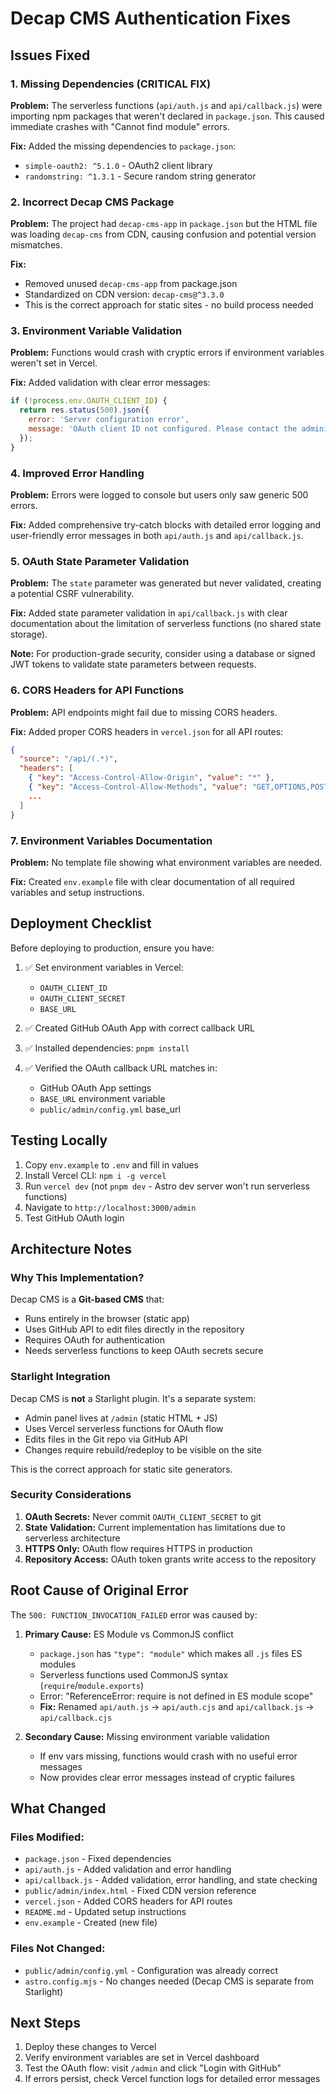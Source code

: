 # Decap CMS Authentication Fixes

## Issues Fixed

### 1. Missing Dependencies (CRITICAL FIX)
**Problem:** The serverless functions (`api/auth.js` and `api/callback.js`) were importing npm packages that weren't declared in `package.json`. This caused immediate crashes with "Cannot find module" errors.

**Fix:** Added the missing dependencies to `package.json`:
- `simple-oauth2: ^5.1.0` - OAuth2 client library
- `randomstring: ^1.3.1` - Secure random string generator

### 2. Incorrect Decap CMS Package
**Problem:** The project had `decap-cms-app` in `package.json` but the HTML file was loading `decap-cms` from CDN, causing confusion and potential version mismatches.

**Fix:** 
- Removed unused `decap-cms-app` from package.json
- Standardized on CDN version: `decap-cms@^3.3.0`
- This is the correct approach for static sites - no build process needed

### 3. Environment Variable Validation
**Problem:** Functions would crash with cryptic errors if environment variables weren't set in Vercel.

**Fix:** Added validation with clear error messages:
```javascript
if (!process.env.OAUTH_CLIENT_ID) {
  return res.status(500).json({ 
    error: 'Server configuration error',
    message: 'OAuth client ID not configured. Please contact the administrator.'
  });
}
```

### 4. Improved Error Handling
**Problem:** Errors were logged to console but users only saw generic 500 errors.

**Fix:** Added comprehensive try-catch blocks with detailed error logging and user-friendly error messages in both `api/auth.js` and `api/callback.js`.

### 5. OAuth State Parameter Validation
**Problem:** The `state` parameter was generated but never validated, creating a potential CSRF vulnerability.

**Fix:** Added state parameter validation in `api/callback.js` with clear documentation about the limitation of serverless functions (no shared state storage).

**Note:** For production-grade security, consider using a database or signed JWT tokens to validate state parameters between requests.

### 6. CORS Headers for API Functions
**Problem:** API endpoints might fail due to missing CORS headers.

**Fix:** Added proper CORS headers in `vercel.json` for all API routes:
```json
{
  "source": "/api/(.*)",
  "headers": [
    { "key": "Access-Control-Allow-Origin", "value": "*" },
    { "key": "Access-Control-Allow-Methods", "value": "GET,OPTIONS,POST" },
    ...
  ]
}
```

### 7. Environment Variables Documentation
**Problem:** No template file showing what environment variables are needed.

**Fix:** Created `env.example` file with clear documentation of all required variables and setup instructions.

## Deployment Checklist

Before deploying to production, ensure you have:

1. ✅ Set environment variables in Vercel:
   - `OAUTH_CLIENT_ID`
   - `OAUTH_CLIENT_SECRET`
   - `BASE_URL`

2. ✅ Created GitHub OAuth App with correct callback URL

3. ✅ Installed dependencies: `pnpm install`

4. ✅ Verified the OAuth callback URL matches in:
   - GitHub OAuth App settings
   - `BASE_URL` environment variable
   - `public/admin/config.yml` base_url

## Testing Locally

1. Copy `env.example` to `.env` and fill in values
2. Install Vercel CLI: `npm i -g vercel`
3. Run `vercel dev` (not `pnpm dev` - Astro dev server won't run serverless functions)
4. Navigate to `http://localhost:3000/admin`
5. Test GitHub OAuth login

## Architecture Notes

### Why This Implementation?

Decap CMS is a **Git-based CMS** that:
- Runs entirely in the browser (static app)
- Uses GitHub API to edit files directly in the repository
- Requires OAuth for authentication
- Needs serverless functions to keep OAuth secrets secure

### Starlight Integration

Decap CMS is **not** a Starlight plugin. It's a separate system:
- Admin panel lives at `/admin` (static HTML + JS)
- Uses Vercel serverless functions for OAuth flow
- Edits files in the Git repo via GitHub API
- Changes require rebuild/redeploy to be visible on the site

This is the correct approach for static site generators.

### Security Considerations

1. **OAuth Secrets:** Never commit `OAUTH_CLIENT_SECRET` to git
2. **State Validation:** Current implementation has limitations due to serverless architecture
3. **HTTPS Only:** OAuth flow requires HTTPS in production
4. **Repository Access:** OAuth token grants write access to the repository

## Root Cause of Original Error

The `500: FUNCTION_INVOCATION_FAILED` error was caused by:

1. **Primary Cause:** ES Module vs CommonJS conflict
   - `package.json` has `"type": "module"` which makes all `.js` files ES modules
   - Serverless functions used CommonJS syntax (`require`/`module.exports`)
   - Error: "ReferenceError: require is not defined in ES module scope"
   - **Fix:** Renamed `api/auth.js` → `api/auth.cjs` and `api/callback.js` → `api/callback.cjs`

2. **Secondary Cause:** Missing environment variable validation
   - If env vars missing, functions would crash with no useful error messages
   - Now provides clear error messages instead of cryptic failures

## What Changed

### Files Modified:
- `package.json` - Fixed dependencies
- `api/auth.js` - Added validation and error handling
- `api/callback.js` - Added validation, error handling, and state checking
- `public/admin/index.html` - Fixed CDN version reference
- `vercel.json` - Added CORS headers for API routes
- `README.md` - Updated setup instructions
- `env.example` - Created (new file)

### Files Not Changed:
- `public/admin/config.yml` - Configuration was already correct
- `astro.config.mjs` - No changes needed (Decap CMS is separate from Starlight)

## Next Steps

1. Deploy these changes to Vercel
2. Verify environment variables are set in Vercel dashboard
3. Test the OAuth flow: visit `/admin` and click "Login with GitHub"
4. If errors persist, check Vercel function logs for detailed error messages

